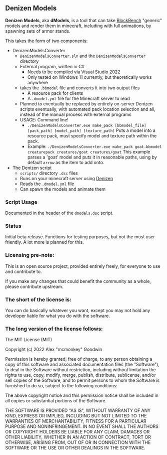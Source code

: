Denizen Models
--------------

**Denizen Models**, aka **dModels**, is a tool that can take [BlockBench](https://www.blockbench.net/) "generic" models and render them in minecraft, including with full animations, by spawning sets of armor stands.

This takes the form of two components:

- DenizenModelsConverter
    - `DenizenModelsConverter.sln` and the `DenizenModelsConverter` directory
    - External program, written in C#
        - Needs to be compiled via Visual Studio 2022
        - Only tested on Windows 11 currently, but theoretically works anywhere
    - takes the `.bbmodel` file and converts it into two output files
        - A resource pack for clients
        - A `.dmodel.yml` file for the Minecraft server to read
    - Planned to eventually be replaced by entirely on-server Denizen scripts eventually, with automated pack location selection and all, instead of the manual process with external programs
    - USAGE: Command line!
        - `./DenizenModelsConverter.exe make_pack [bbmodel_file] [pack_path] [model_path] [texture_path]` Puts a model into a resource pack, must specify model and texture path within the pack.
        - Example: `./DenizenModelsConverter.exe make_pack goat.bbmodel creaturepack creatures/goat creatures/goat` This example parses a 'goat' model and puts it in reasonable paths, using by default `arrow` as the item to add onto.
- The Denizen script
    - `scripts/` directory `.dsc` files
    - Runs on your minecraft server using [Denizen](https://github.com/DenizenScript/Denizen)
    - Reads the `.dmodel.yml` file
    - Can spawn the models and animate them

### Script Usage

Documented in the header of the `dmodels.dsc` script.

### Status

Initial beta release. Functions for testing purposes, but not the most user friendly. A lot more is planned for this.

### Licensing pre-note:

This is an open source project, provided entirely freely, for everyone to use and contribute to.

If you make any changes that could benefit the community as a whole, please contribute upstream.

### The short of the license is:

You can do basically whatever you want, except you may not hold any developer liable for what you do with the software.

### The long version of the license follows:

The MIT License (MIT)

Copyright (c) 2022 Alex "mcmonkey" Goodwin

Permission is hereby granted, free of charge, to any person obtaining a copy
of this software and associated documentation files (the "Software"), to deal
in the Software without restriction, including without limitation the rights
to use, copy, modify, merge, publish, distribute, sublicense, and/or sell
copies of the Software, and to permit persons to whom the Software is
furnished to do so, subject to the following conditions:

The above copyright notice and this permission notice shall be included in all
copies or substantial portions of the Software.

THE SOFTWARE IS PROVIDED "AS IS", WITHOUT WARRANTY OF ANY KIND, EXPRESS OR
IMPLIED, INCLUDING BUT NOT LIMITED TO THE WARRANTIES OF MERCHANTABILITY,
FITNESS FOR A PARTICULAR PURPOSE AND NONINFRINGEMENT. IN NO EVENT SHALL THE
AUTHORS OR COPYRIGHT HOLDERS BE LIABLE FOR ANY CLAIM, DAMAGES OR OTHER
LIABILITY, WHETHER IN AN ACTION OF CONTRACT, TORT OR OTHERWISE, ARISING FROM,
OUT OF OR IN CONNECTION WITH THE SOFTWARE OR THE USE OR OTHER DEALINGS IN THE
SOFTWARE.
